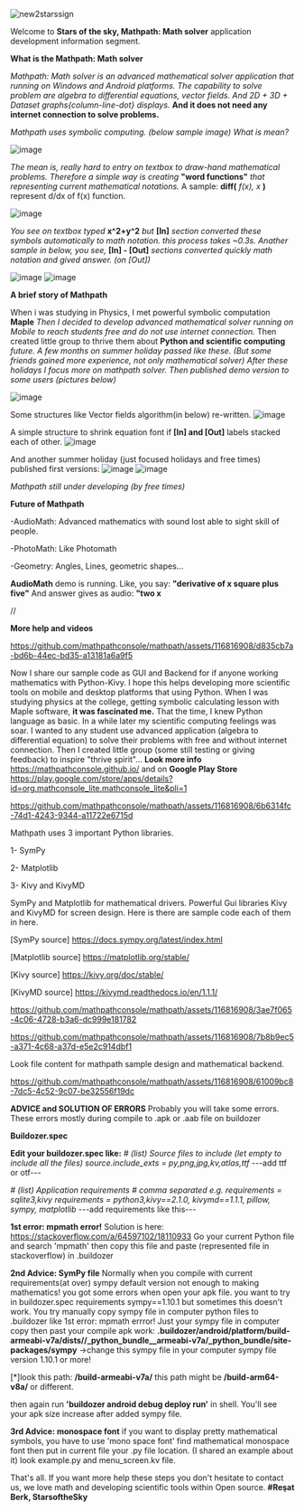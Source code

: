 ![new2starssign](https://github.com/mathpathconsole/mathpath/assets/116816908/086ff437-e29c-49d9-8ee3-ac6d05150923)

Welcome to **Stars of the sky, Mathpath: Math solver** application development information segment.

**What is the Mathpath: Math solver**

*Mathpath: Math solver is an advanced mathematical solver application that running on Windows and Android platforms. The capability to solve problem are algebra to differential equations, vector fields. And 2D + 3D + Dataset graphs{column-line-dot} displays.* **And it does not need any internet connection to solve problems.**

*Mathpath uses symbolic computing. (below sample image) What is mean?*

![image](https://github.com/mathpathconsole/mathpath/assets/116816908/09b14406-cca3-4858-9abb-9afe8bf6be52)

*The mean is, really hard to entry on textbox to draw-hand mathematical problems. Therefore a simple way is creating* **"word functions"** *that representing current mathematical notations.* A sample: **diff(** *f(x), x* **)** represent d/dx of f(x) function. 

![image](https://github.com/mathpathconsole/mathpath/assets/116816908/34ea759b-ae82-4250-a4ce-ca357d623f87)

*You see on textbox typed* **x^2+y^2** *but* **[In]** *section converted these symbols automatically to math notation. this process takes ~0.3s.* *Anather sample in below, you see,* **[In] - [Out]** *sections converted quickly math notation and gived answer. (on [Out])*

![image](https://github.com/mathpathconsole/mathpath/assets/116816908/f5db8339-0065-4377-9588-538a10cb7d06)
![image](https://github.com/mathpathconsole/mathpath/assets/116816908/0a45a4f7-32b2-4998-a0bc-61316e752f5f)


**A brief story of Mathpath**

When i was studying in Physics, I met powerful symbolic computation **Maple** *Then I decided to develop advanced mathematical solver running on Mobile to reach students free and do not use internet connection.* Then created little group to thrive them about **Python and scientific computing** *future. A few months on summer holiday passed like these. (But some friends gained more experience, not only mathematical solver)  After these holidays I focus more on mathpath solver. Then published demo version to some users (pictures below)*

![image](https://github.com/mathpathconsole/mathpath/assets/116816908/5becb137-2262-427e-8591-a58953c70aad)

Some structures like Vector fields algorithm(in below) re-written.
![image](https://github.com/mathpathconsole/mathpath/assets/116816908/08ff22be-6f5a-47d4-bac9-d5fb593366d3)

A simple structure to shrink equation font if **[In] and [Out]** labels stacked each of other.
![image](https://github.com/mathpathconsole/mathpath/assets/116816908/1a132ff0-96d9-42cc-b95e-641f90a761f1)

And another summer holiday (just focused holidays and free times) published first versions:
![image](https://github.com/mathpathconsole/mathpath/assets/116816908/a0b52b53-151c-46b5-9bde-e5e1ccbd576b)
![image](https://github.com/mathpathconsole/mathpath/assets/116816908/975aeca8-9a88-4a9e-8a1f-564034f97889)

*Mathpath still under developing (by free times)*

**Future of Mathpath**

-AudioMath: Advanced mathematics with sound lost able to sight skill of people.

-PhotoMath: Like Photomath

-Geometry: Angles, Lines, geometric shapes...

**AudioMath** demo is running. Like, you say: **"derivative of x square plus five"** And answer gives as audio: **"two x**

//

**More help and videos**

https://github.com/mathpathconsole/mathpath/assets/116816908/d835cb7a-bd6b-44ec-bd35-a13181a6a9f5

Now I share our sample code as GUI and Backend for if anyone working mathematics with Python-Kivy. I hope this helps developing more scientific tools on mobile and desktop platforms that using Python. When I was studying physics at the college, getting symbolic calculating lesson with Maple software, **it was fascinated me.** 
That the time, I knew Python language as basic. In a while later my scientific computing feelings was soar. I wanted to any student use advanced application (algebra to differential equation) to solve their problems with free and without internet connection. Then I created little group (some still testing or giving feedback) to inspire "thrive spirit"... **Look more info** https://mathpathconsole.github.io/ and on **Google Play Store** https://play.google.com/store/apps/details?id=org.mathconsole_lite.mathconsole_lite&pli=1 

https://github.com/mathpathconsole/mathpath/assets/116816908/6b6314fc-74d1-4243-9344-a11722e6715d

Mathpath uses 3 important Python libraries.

  1- SymPy
  
  2- Matplotlib
  
  3- Kivy and KivyMD

SymPy and Matplotlib for mathematical drivers. Powerful Gui libraries Kivy and KivyMD for screen design. Here is there are sample code each of them in here.

[SymPy source] https://docs.sympy.org/latest/index.html 

[Matplotlib source] https://matplotlib.org/stable/

[Kivy source] https://kivy.org/doc/stable/

[KivyMD source] https://kivymd.readthedocs.io/en/1.1.1/

https://github.com/mathpathconsole/mathpath/assets/116816908/3ae7f065-4c06-4728-b3a6-dc999e181782

https://github.com/mathpathconsole/mathpath/assets/116816908/7b8b9ec5-a371-4c68-a37d-e5e2c914dbf1

Look file content for mathpath sample design and mathematical backend.

https://github.com/mathpathconsole/mathpath/assets/116816908/61009bc8-7dc5-4c52-9c07-be32556f19dc


**ADVICE and SOLUTION OF ERRORS**
Probably you will take some errors. These errors mostly during compile to .apk or .aab file on buildozer

**Buildozer.spec**

**Edit your buildozer.spec like:**
*# (list) Source files to include (let empty to include all the files)*
*source.include_exts = py,png,jpg,kv,atlas,ttf*
---add ttf or otf---

*# (list) Application requirements*
*# comma separated e.g. requirements = sqlite3,kivy*
*requirements = python3,kivy==2.1.0, kivymd==1.1.1, pillow, sympy, matplotlib*
---add requirements like this---

**1st error: mpmath error!**
Solution is here: https://stackoverflow.com/a/64597102/18110933
Go your current Python file and search 'mpmath' then copy this file and paste (represented file in stackoverflow) in .buildozer

**2nd Advice: SymPy file**
Normally when you compile with current requirements(at over) sympy default version not enough to making mathematics! you got some errors when open your apk file.
you want to try in buildozer.spec requirements sympy==1.10.1 but sometimes this doesn't work. You try manually copy sympy file in computer python files to .buildozer 
like 1st error: mpmath errror! Just your sympy file in computer copy then past your compile apk work: **.buildozer/android/platform/build-armeabi-v7a/dists/<your named file>/_python_bundle__armeabi-v7a/_python_bundle/site-packages/sympy** ->change this sympy file in your computer sympy file version 1.10.1 or more!

[*]look this path: **/build-armeabi-v7a/** this path might be **/build-arm64-v8a/** or different.

then again run **'buildozer android debug deploy run'** in shell. You'll see your apk size increase after added sympy file.

**3rd Advice: monospace font**
if you want to display pretty mathematical symbols, you have to use 'mono space font' find mathematical monospace font then put in current file your .py file location. (I shared an example about it) look example.py and menu_screen.kv file.

That's all. If you want more help these steps you don't hesitate to contact us, we love math and developing scientific tools within Open source.
**#Reşat Berk, StarsoftheSky**
